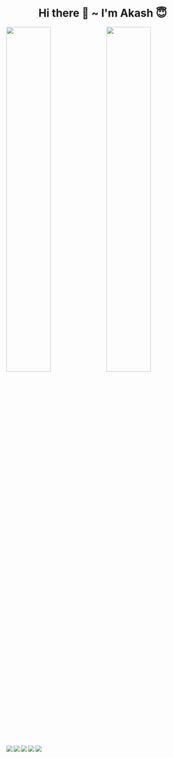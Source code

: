 <h1 align="center">Hi there 👋 ~ I'm Akash 😇</h1>

<img align="left" width="48%" src="https://github-readme-stats.vercel.app/api?username=akashkmt&show_icons=true&theme=dark" />
<img align="right" width="48%" src="https://github-readme-stats.vercel.app/api/top-langs/?username=akashkmt&layout=compact" />



<img align="left" src="https://img.shields.io/badge/html5-%23E34F26.svg?style=for-the-badge&logo=html5&logoColor=white" />
<img align="left" src="https://img.shields.io/badge/css3-%231572B6.svg?style=for-the-badge&logo=css3&logoColor=white" />
<img align="left" src="https://img.shields.io/badge/javascript-%23323330.svg?style=for-the-badge&logo=javascript&logoColor=%23F7DF1E" />
<img align="left" src="https://img.shields.io/badge/react-%2320232a.svg?style=for-the-badge&logo=react&logoColor=%2361DAFB" />
<img align="left" src="https://img.shields.io/badge/redux-%23593d88.svg?style=for-the-badge&logo=redux&logoColor=white" />
